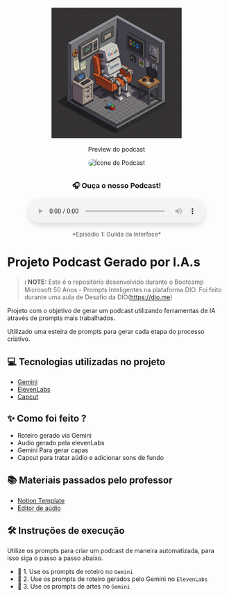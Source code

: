 <p align="center">
<img 
    src="./assets/gemini.png"
    width="300"
/>
</p>

<p align="center">
    Preview do podcast
</p>

<div align="center">
  <img src="https://placehold.co/100x100/ADD8E6/000000?text=🎙️" alt="Ícone de Podcast" style="border-radius: 10px; margin-bottom: 10px;">
  <h3>🎧 Ouça o nosso Podcast!</h3>
  <audio controls style="width: 80%; max-width: 450px; border-radius: 25px; box-shadow: 0 5px 15px rgba(0,0,0,0.15);">
    <source src="output/ep1-podcast-guildadainterface.MP3" type="audio/mpeg">
    Seu navegador não suporta a reprodução de áudio.
  </audio>
  <p style="font-size: 0.95em; color: #555; margin-top: 15px;">
    *Episódio 1: Guilda da Interface*
  </p>
</div>

# Projeto Podcast Gerado por I.A.s


 > ℹ️ **NOTE:** Este é o repositório desenvolvido durante o Bootcamp Microsoft 50 Anos - Prompts Inteligentes na plataforma DIO. Foi feito durante uma aula de Desafio da DIO(https://dio.me)

Projeto com o objetivo de gerar um podcast utilizando ferramentas de IA através de prompts mais trabalhados.

Utilizado uma esteira de prompts para gerar cada etapa do processo criativo.

## 💻 Tecnologias utilizadas no projeto

- [Gemini](https://gemini.google.com/app) 
- [ElevenLabs](https://beta.elevenlabs.io/)
- [Capcut](https://www.capcut.com/pt-br/)

## ✨ Como foi feito ?

- Roteiro gerado via Gemini
- Audio gerado pela elevenLabs
- Gemini Para gerar capas
- Capcut para tratar aúdio e adicionar sons de fundo

## 📚 Materiais passados pelo professor

- [Notion Template](https://helpful-jump-17b.notion.site/PAS-Podcast-AI-Studio-210489e15d7a4a73b743bb159e45d06f?pvs=4)
- [Editor de aúdio](https://www.capcut.com/editor?from_page=landing_page&__action_from=picture_V%C3%ADdeos%20profissionais%20em%20minutos,%20n%C3%A3o%20em%20horas.)

## 🛠️ Instruções de execução

Utilize os prompts para criar um podcast de maneira automatizada, para isso siga o passo a passo abaixo.

- 🤖 1. Use os prompts de roteiro no `Gemini`
- 🤖 2. Use os prompts de roteiro gerados pelo Gemini no `ElevenLabs`
- 🤖 3. Use os prompts de artes no `Gemini`
